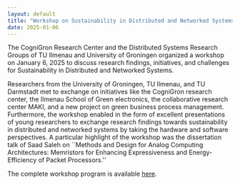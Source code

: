 ```yaml
---
layout: default
title: "Workshop on Sustainability in Distributed and Networked Systems in Groningen."
date: 2025-01-06
---
```

The CogniGron Research Center and the Distributed Systems Research Groups of TU Ilmenau and University of Groningen organized a workshop on January 6, 2025 to discuss research findings, initiatives, and challenges for Sustainability in Distributed and Networked Systems.

Researchers from the University of Groningen, TU Ilmenau, and TU Darmstadt met to exchange on initiatives like the CogniGron research center, the Ilmenau School of Green electronics, the collaborative research center MAKI, and a new project on green business process management. Furthermore, the workshop enabled in the form of excellent presentations of young researchers to exchange research findings towards sustainability in distributed and networked systems by taking the hardware and software perspectives. A particular highlight of the workshop was the dissertation talk of Saad Saleh on ``Methods and Design for Analog Computing Architectures: Memristors for Enhancing Expressiveness and Energy-Efficiency of Packet Processors.''

The complete workshop program is available [here](https://www.rug.nl/research/fse/cognitive-systems-and-materials/news/events/cognigron-workshop).